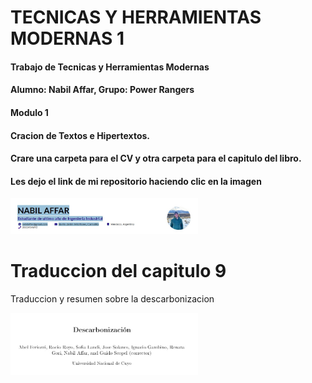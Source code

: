 # TECNICAS Y HERRAMIENTAS MODERNAS 1
#### Trabajo de Tecnicas y Herramientas Modernas <br>
#### Alumno: Nabil Affar, Grupo: Power Rangers <br>
#### Modulo 1 <br>
#### Cracion de Textos e Hipertextos. <br>
#### Crare una carpeta para el CV y otra carpeta para el capitulo del libro.

#### Les dejo el link de mi repositorio haciendo clic en la imagen
 <a href="https://nabilaffar.github.io/TyHM1/CVReady.pdf">
 <img src="WhatsApp Image 2021-06-24 at 23.09.36.jpeg" alt="CV" width="300px">
  </a>

# Traduccion del capitulo 9
<p> Traduccion y resumen sobre la descarbonizacion </p>
<a href="https://nabilaffar.github.io/TyHM1/traduccionnabil.pdf">
<img src="descarbo.jpeg" alt="Traducción" width="300px">
 </a>
 
 
